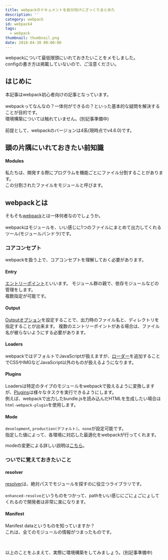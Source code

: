 ```yaml
---
title: webpackのドキュメントを自分向けにざっくりまとめた
description: ''
category: webpack
id: webpack4
tags:
  - webpack
thumbnail: thumbnail.png
date: 2018-04-30 00:00:00
---
```

 
webpackについて最低限頭にいれておきたいことをメモしました。  
configの書き方は掲載していないので、ご注意ください。


<!-- toc -->

## はじめに
本記事はwebpack初心者向けの記事となっています。  
<br>
webpackってなんなの？一体何ができるの？といった基本的な疑問を解決することが目的です。  
環境構築については触れていません。(別記事準備中)  
<br>
前提として、webpackのバージョンは4系(現時点でv4.6.0)です。  


## 頭の片隅にいれておきたい前知識

#### Modules
私たちは、開発する際にプログラムを機能ごとにファイル分割することがあります。  
この分割されたファイルをモジュールと呼びます。  


## webpackとは
そもそも[webpack](https://webpack.js.org/)とは一体何者なのでしょうか。    
<br>
webpackはモジュールを、いい感じに1つのファイルにまとめて出力してくれるツール(モジュールバンドラ)です。  


### コアコンセプト
webpackを扱う上で、コアコンセプトを理解しておく必要があります。 
<br>

#### Entry
[エントリーポイント](https://webpack.js.org/concepts/#entry)といいます。
モジュール群の親で、依存モジュールなどの管理をします。  
複数指定が可能です。   

#### Output
[Outputオプション](https://webpack.js.org/concepts/output/#usage)を設定することで、出力時のファイル名と、ディレクトリを指定することが出来ます。 
複数のエントリーポイントがある場合は、ファイル名が被らないようにする必要があります。   

#### Loaders
webpackではデフォルトでJavaScriptが扱えますが、[ローダー](https://webpack.js.org/concepts/#loaders)を追加することでCSSやIMGなどJavaScript以外のものが扱えるようになります。  

#### Plugins
Loadersは特定のタイプのモジュールをwebpackで扱えるように変換しますが、[Plugins](https://webpack.js.org/concepts/#plugins)は様々なタスクを実行できるようにします。  
例えば、webpackで出力したbundle.jsを読み込んだHTMLを生成したい場合は`html-webpack-plugin`を使用します。  

#### Mode
`development`, `production(デフォルト)`、`none`が設定可能です。  
指定した値によって、各環境に対応した最適化をwebpackが行ってくれます。

modeの変更による詳しい説明は[こちら](https://webpack.js.org/concepts/mode/#usage)。  


### ついでに覚えておきたいこと
#### resolver
[resolver](https://webpack.js.org/concepts/module-resolution/)は、絶対パスでモジュールを探すのに役立つライブラリです。  
<br> 
`enhanced-resolve`というものをつかって、pathをいい感じにごにょごにょしてくれるので開発者は非常に楽になります。  

#### Manifest
Manifest dataというものを知っていますか？  
これは、全てのモジュールの情報がつまったものです。  



<br>

以上のことをふまえて、実際に環境構築をしてみましょう。(別記事準備中)  